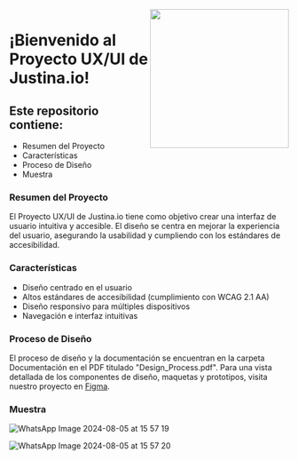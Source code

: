 <img align="right" width="250" src="https://github.com/user-attachments/assets/702f2c28-37a4-4aff-bc6f-9c4c4f05d777">

# ¡Bienvenido al Proyecto UX/UI de Justina.io!

## Este repositorio contiene:

- Resumen del Proyecto
- Características
- Proceso de Diseño
- Muestra


### Resumen del Proyecto

El Proyecto UX/UI de Justina.io tiene como objetivo crear una interfaz de usuario intuitiva y accesible. El diseño se centra en mejorar la experiencia del usuario, asegurando la usabilidad y cumpliendo con los estándares de accesibilidad.

### Características

- Diseño centrado en el usuario
- Altos estándares de accesibilidad (cumplimiento con WCAG 2.1 AA)
- Diseño responsivo para múltiples dispositivos
- Navegación e interfaz intuitivas

### Proceso de Diseño

El proceso de diseño y la documentación se encuentran en la carpeta Documentación en el PDF titulado "Design_Process.pdf". Para una vista detallada de los componentes de diseño, maquetas y prototipos, visita nuestro proyecto en [Figma](https://www.figma.com/design/uOajIYvCK8yvZjqjNbE3h1/Justina.io?node-id=2151-2049&t=XO0DuWgbkKK5KJbF-1).

### Muestra

![WhatsApp Image 2024-08-05 at 15 57 19](https://github.com/user-attachments/assets/51e553ec-83d2-4958-83f4-596c5f90b0c4)


![WhatsApp Image 2024-08-05 at 15 57 20](https://github.com/user-attachments/assets/efe1ef03-4451-4b8e-ad9d-a97f981f81c2)

